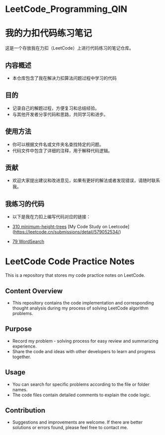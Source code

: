 # LeetCode_Programming_QIN

# 我的力扣代码练习笔记

这是一个存放我在力扣（LeetCode）上进行代码练习的笔记仓库。

## 内容概述
- 本仓库包含了我在解决力扣算法问题过程中学习的代码
  
## 目的
- 记录自己的解题过程，方便复习和总结经验。
- 与其他开发者分享代码和思路，共同学习和进步。

## 使用方法
- 你可以根据文件名或文件夹名查找特定的问题。
- 代码文件中包含了详细的注释，用于解释代码逻辑。

## 贡献
- 欢迎大家提出建议和改进意见，如果有更好的解法或者发现错误，请随时联系我。

## 我练习的代码
- 以下是我在力扣上编写代码对应的链接：

- [310 minimum-height-trees](https://leetcode.cn/problems/minimum-height-trees/)   [My Code Study on Leetcode] (https://leetcode.cn/submissions/detail/579052534/)

- [79 WordSearch](https://leetcode.cn/problems/minimum-height-trees/)
  
# LeetCode Code Practice Notes

This is a repository that stores my code practice notes on LeetCode.

## Content Overview
- This repository contains the code implementation and corresponding thought analysis during my process of solving LeetCode algorithm problems.

## Purpose
- Record my problem - solving process for easy review and summarizing experience.
- Share the code and ideas with other developers to learn and progress together.

## Usage
- You can search for specific problems according to the file or folder names.
- The code files contain detailed comments to explain the code logic.

## Contribution
- Suggestions and improvements are welcome. If there are better solutions or errors found, please feel free to contact me.
